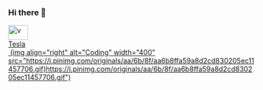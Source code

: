 ### Hi there 👋
<!DOCTYPE html>
<html lang="en">
<head>
  <meta charset="UTF-8">
  <meta name="viewport" content="width=device-width, initial-scale=1.0">

</head>
<body>
<a href="https://codeforces.com/profile/v" target="blank"><img align="center" src="https://raw.githubusercontent.com/rahuldkjain/github-profile-readme-generator/master/src/images/icons/Social/codeforces.svg" alt="v" height="30" width="40" />
  <div class="tesla-box">
    Tesla
  </div>
  <img src=""></img>
(img align="right" alt="Coding" width="400" src="https://i.pinimg.com/originals/aa/6b/8f/aa6b8ffa59a8d2cd830205ec11457706.gif)https://i.pinimg.com/originals/aa/6b/8f/aa6b8ffa59a8d2cd830205ec11457706.gif")
</body>
</html>
